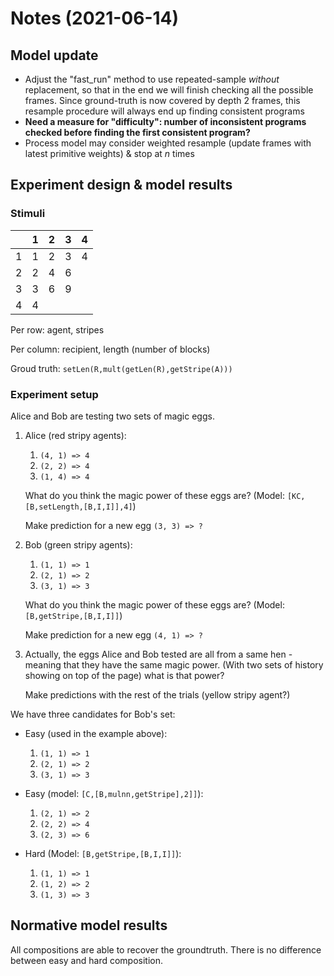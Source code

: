 
# Notes (2021-06-14)

## Model update

- Adjust the "fast_run" method to use repeated-sample *without* replacement, so that in the end we will finish checking all the possible frames. Since ground-truth is now covered by depth 2 frames, this resample procedure will always end up finding consistent programs
- **Need a measure for "difficulty": number of inconsistent programs checked before finding the first consistent program?**
- Process model may consider weighted resample (update frames with latest primitive weights) & stop at *n* times

## Experiment design & model results

### Stimuli

|   | 1 | 2 | 3 | 4 |
|---|---|---|---|---|
| 1 | 1 | 2 | 3 | 4 |
| 2 | 2 | 4 | 6 |   |
| 3 | 3 | 6 | 9 |   |
| 4 | 4 |   |   |   |

Per row: agent, stripes

Per column: recipient, length (number of blocks)

Groud truth: `setLen(R,mult(getLen(R),getStripe(A)))`

### Experiment setup

Alice and Bob are testing two sets of magic eggs.

1. Alice (red stripy agents):

   1. `(4, 1) => 4`
   2. `(2, 2) => 4`
   3. `(1, 4) => 4`

   What do you think the magic power of these eggs are? (Model: `[KC,[B,setLength,[B,I,I]],4]`)

   Make prediction for a new egg `(3, 3) => ?`

2. Bob (green stripy agents):

   1. `(1, 1) => 1`
   2. `(2, 1) => 2`
   3. `(3, 1) => 3`

   What do you think the magic power of these eggs are? (Model: `[B,getStripe,[B,I,I]]`)

   Make prediction for a new egg `(4, 1) => ?`

3. Actually, the eggs Alice and Bob tested are all from a same hen - meaning that they have the same magic power. (With two sets of history showing on top of the page) what is that power?

   Make predictions with the rest of the trials (yellow stripy agent?)

We have three candidates for Bob's set:

- Easy (used in the example above):

   1. `(1, 1) => 1`
   2. `(2, 1) => 2`
   3. `(3, 1) => 3`

- Easy (model: `[C,[B,mulnn,getStripe],2]]`):

   1. `(2, 1) => 2`
   2. `(2, 2) => 4`
   3. `(2, 3) => 6`

- Hard (Model: `[B,getStripe,[B,I,I]]`):

   1. `(1, 1) => 1`
   2. `(1, 2) => 2`
   3. `(1, 3) => 3`

## Normative model results

All compositions are able to recover the groundtruth. There is no difference between easy and hard composition.
